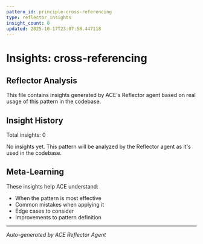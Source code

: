 ```yaml
---
pattern_id: principle-cross-referencing
type: reflector_insights
insight_count: 0
updated: 2025-10-17T23:07:58.447118
---
```

# Insights: cross-referencing

## Reflector Analysis

This file contains insights generated by ACE's Reflector agent based on real usage of this pattern in the codebase.

## Insight History

Total insights: 0

No insights yet. This pattern will be analyzed by the Reflector agent as it's used in the codebase.

## Meta-Learning

These insights help ACE understand:
- When the pattern is most effective
- Common mistakes when applying it
- Edge cases to consider
- Improvements to pattern definition

---

*Auto-generated by ACE Reflector Agent*
